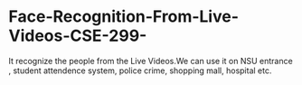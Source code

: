 # Face-Recognition-From-Live-Videos-CSE-299-

It recognize the people from the Live Videos.We can use it on NSU entrance , student attendence system, police crime, shopping mall, hospital etc.
